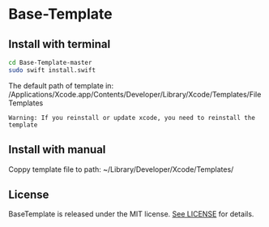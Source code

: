 # Base-Template

## Install with terminal
```sh
cd Base-Template-master
sudo swift install.swift
```
 The default path of template in: /Applications/Xcode.app/Contents/Developer/Library/Xcode/Templates/File Templates
 
`Warning: If you reinstall or update xcode, you need to reinstall the template`

## Install with manual
 Coppy template file to path: ~/Library/Developer/Xcode/Templates/ 
 
## License
BaseTemplate is released under the MIT license. [See LICENSE](https://github.com/hoangnam714/Base-Template?tab=MIT-1-ov-file) for details.
